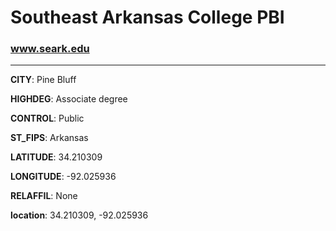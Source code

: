 # Southeast Arkansas College PBI
### www.seark.edu
---
**CITY**: Pine Bluff

**HIGHDEG**: Associate degree

**CONTROL**: Public

**ST_FIPS**: Arkansas

**LATITUDE**: 34.210309

**LONGITUDE**: -92.025936

**RELAFFIL**: None

**location**: 34.210309, -92.025936